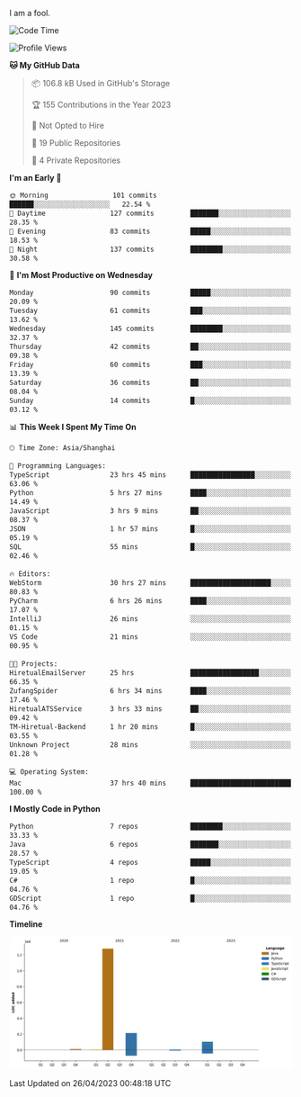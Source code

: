 I am a fool.

<!--START_SECTION:waka-->
![Code Time](http://img.shields.io/badge/Code%20Time-359%20hrs%203%20mins-blue)

![Profile Views](http://img.shields.io/badge/Profile%20Views-6-blue)

**🐱 My GitHub Data** 

> 📦 106.8 kB Used in GitHub's Storage 
 > 
> 🏆 155 Contributions in the Year 2023
 > 
> 🚫 Not Opted to Hire
 > 
> 📜 19 Public Repositories 
 > 
> 🔑 4 Private Repositories 
 > 
**I'm an Early 🐤** 

```text
🌞 Morning                101 commits         ██████░░░░░░░░░░░░░░░░░░░   22.54 % 
🌆 Daytime                127 commits         ███████░░░░░░░░░░░░░░░░░░   28.35 % 
🌃 Evening                83 commits          █████░░░░░░░░░░░░░░░░░░░░   18.53 % 
🌙 Night                  137 commits         ████████░░░░░░░░░░░░░░░░░   30.58 % 
```
📅 **I'm Most Productive on Wednesday** 

```text
Monday                   90 commits          █████░░░░░░░░░░░░░░░░░░░░   20.09 % 
Tuesday                  61 commits          ███░░░░░░░░░░░░░░░░░░░░░░   13.62 % 
Wednesday                145 commits         ████████░░░░░░░░░░░░░░░░░   32.37 % 
Thursday                 42 commits          ██░░░░░░░░░░░░░░░░░░░░░░░   09.38 % 
Friday                   60 commits          ███░░░░░░░░░░░░░░░░░░░░░░   13.39 % 
Saturday                 36 commits          ██░░░░░░░░░░░░░░░░░░░░░░░   08.04 % 
Sunday                   14 commits          █░░░░░░░░░░░░░░░░░░░░░░░░   03.12 % 
```


📊 **This Week I Spent My Time On** 

```text
🕑︎ Time Zone: Asia/Shanghai

💬 Programming Languages: 
TypeScript               23 hrs 45 mins      ████████████████░░░░░░░░░   63.06 % 
Python                   5 hrs 27 mins       ████░░░░░░░░░░░░░░░░░░░░░   14.49 % 
JavaScript               3 hrs 9 mins        ██░░░░░░░░░░░░░░░░░░░░░░░   08.37 % 
JSON                     1 hr 57 mins        █░░░░░░░░░░░░░░░░░░░░░░░░   05.19 % 
SQL                      55 mins             █░░░░░░░░░░░░░░░░░░░░░░░░   02.46 % 

🔥 Editors: 
WebStorm                 30 hrs 27 mins      ████████████████████░░░░░   80.83 % 
PyCharm                  6 hrs 26 mins       ████░░░░░░░░░░░░░░░░░░░░░   17.07 % 
IntelliJ                 26 mins             ░░░░░░░░░░░░░░░░░░░░░░░░░   01.15 % 
VS Code                  21 mins             ░░░░░░░░░░░░░░░░░░░░░░░░░   00.95 % 

🐱‍💻 Projects: 
HiretualEmailServer      25 hrs              █████████████████░░░░░░░░   66.35 % 
ZufangSpider             6 hrs 34 mins       ████░░░░░░░░░░░░░░░░░░░░░   17.46 % 
HiretualATSService       3 hrs 33 mins       ██░░░░░░░░░░░░░░░░░░░░░░░   09.42 % 
TM-Hiretual-Backend      1 hr 20 mins        █░░░░░░░░░░░░░░░░░░░░░░░░   03.55 % 
Unknown Project          28 mins             ░░░░░░░░░░░░░░░░░░░░░░░░░   01.28 % 

💻 Operating System: 
Mac                      37 hrs 40 mins      █████████████████████████   100.00 % 
```

**I Mostly Code in Python** 

```text
Python                   7 repos             ████████░░░░░░░░░░░░░░░░░   33.33 % 
Java                     6 repos             ███████░░░░░░░░░░░░░░░░░░   28.57 % 
TypeScript               4 repos             █████░░░░░░░░░░░░░░░░░░░░   19.05 % 
C#                       1 repo              █░░░░░░░░░░░░░░░░░░░░░░░░   04.76 % 
GDScript                 1 repo              █░░░░░░░░░░░░░░░░░░░░░░░░   04.76 % 
```



**Timeline**

![Lines of Code chart](https://raw.githubusercontent.com/VeejaLiu/VeejaLiu/master/assets/bar_graph.png)


 Last Updated on 26/04/2023 00:48:18 UTC
<!--END_SECTION:waka-->
